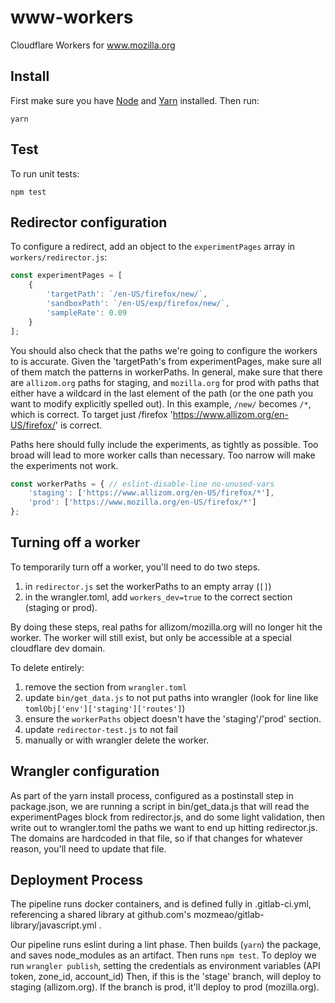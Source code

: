 # www-workers

Cloudflare Workers for www.mozilla.org

## Install

First make sure you have [Node](https://nodejs.org/) and [Yarn](https://yarnpkg.com/) installed. Then run:

```
yarn
```

## Test

To run unit tests:

```
npm test
```

## Redirector configuration

To configure a redirect, add an object to the `experimentPages` array in `workers/redirector.js`:

```javascript
const experimentPages = [
    {
        'targetPath': `/en-US/firefox/new/`,
        'sandboxPath': `/en-US/exp/firefox/new/`,
        'sampleRate': 0.09
    }
];
```

You should also check that the paths we're going to configure the workers to is accurate.  Given the 'targetPath's from experimentPages, make sure all of them match the patterns in workerPaths. In general, make sure that there are `allizom.org` paths for staging, and `mozilla.org` for prod with paths that either have a wildcard in the last element of the path (or the one path you want to modify explicitly spelled out). In this example, `/new/` becomes `/*`, which is correct.  To target just /firefox 'https://www.allizom.org/en-US/firefox/' is correct.

Paths here should fully include the experiments, as tightly as possible. Too broad will lead to more worker calls than necessary.  Too narrow will make the experiments not work.

```javascript
const workerPaths = { // eslint-disable-line no-unused-vars
    'staging': ['https://www.allizom.org/en-US/firefox/*'],
    'prod': ['https://www.mozilla.org/en-US/firefox/*']
};
```

## Turning off a worker

To temporarily turn off a worker, you'll need to do two steps.

1. in `redirector.js` set the workerPaths to an empty array (`[]`)
1. in the wrangler.toml, add `workers_dev=true` to the correct section (staging or prod).

By doing these steps, real paths for allizom/mozilla.org will no longer hit the worker.  The worker will still exist, but only be accessible at a special cloudflare dev domain.

To delete entirely:
1. remove the section from `wrangler.toml`
1. update `bin/get_data.js` to not put paths into wrangler (look for line like `tomlObj['env']['staging']['routes']`)
1. ensure the `workerPaths` object doesn't have the 'staging'/'prod' section.
1. update `redirector-test.js` to not fail
1. manually or with wrangler delete the worker.

## Wrangler configuration

As part of the yarn install process, configured as a postinstall step in package.json, we are running a script in bin/get_data.js that will read the experimentPages block from redirector.js, and do some light validation, then write out to wrangler.toml the paths we want to end up hitting redirector.js.  The domains are hardcoded in that file, so if that changes for whatever reason, you'll need to update that file.

## Deployment Process

The pipeline runs docker containers, and is defined fully in .gitlab-ci.yml, referencing a shared library at github.com's mozmeao/gitlab-library/javascript.yml .

Our pipeline runs eslint during a lint phase.
Then builds (`yarn`) the package, and saves node_modules as an artifact.
Then runs `npm test`.
To deploy we run `wrangler publish`, setting the credentials as environment variables (API token, zone_id, account_id)
Then, if this is the 'stage' branch, will deploy to staging (allizom.org).
If the branch is prod, it'll deploy to prod (mozilla.org).
